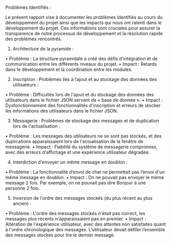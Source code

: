Problèmes Identifiés :

Le présent rapport vise à documenter les problèmes identifiés au cours du développement du projet ainsi que les impacts qui nous ont ralenti dans le développement du projet. 
Ces informations sont cruciales pour assurer la transparence de notre processus de développement et la résolution rapide des problèmes rencontrés.

1.	Architecture de la pyramide :

•	Problème : La structure pyramidale a créé des défis d'intégration et de communication entre les différents niveaux du projet.
•	Impact : Retards dans le développement et la coordination entre les modules.

2.	Inscription : Problèmes liés à l’ajout et au stockage des données des utilisateurs :

•	Problème : Difficultés lors de l'ajout et du stockage des données des utilisateurs dans le fichier JSON servant de « base de donnée ».
•	Impact : Dysfonctionnement des fonctionnalités d'inscription et erreurs de stocker les informations des utilisateurs dans le fichier JSON.

3.	Messagerie : Problèmes de stockage des messages et de duplication lors de l'actualisation :

•	Problème : Les messages des utilisateurs ne se sont pas stockés, et des duplications apparaissaient lors de l'actualisation de la fenêtre de messagerie.
•	Impact : Fiabilité du système de messagerie compromise, avec des erreurs d'affichage et une expérience utilisateur dégradée.

4.	Interdiction d'envoyer un même message en doublon :

•	Problème : La fonctionnalité d’envoi de chat ne permettait pas l’envoi d'un même message en doublon.
•	Impact : On ne pouvait pas envoyer le même message 2 fois. Par exemple, on ne pouvait pas dire Bonjour à une personne 2 fois.

5.	Inversion de l'ordre des messages stockés (du plus récent au plus ancien) :

•	Problème : L'ordre des messages stockés n'était pas correct, les messages plus récents n'apparaissaient pas en premier.
•	Impact : Altération de l'expérience utilisateur, avec des attentes non satisfaites quant à l'ordre chronologique des messages. L’utilisateur devait défiler l’ensemble des messages stockés pour lire le dernier message.


